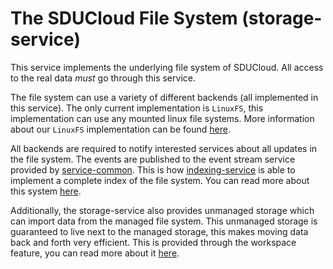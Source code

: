 # The SDUCloud File System (storage-service)

This service implements the underlying file system of SDUCloud. All access to
the real data _must_ go through this service.

The file system can use a variety of different backends (all implemented in
this service). The only current implementation is `LinuxFS`, this
implementation can use any mounted linux file systems. More information about
our `LinuxFS` implementation can be found [here](./wiki/linuxfs/README.md).

All backends are required to notify interested services about all updates in
the file system. The events are published to the event stream service
provided by [service-common](../service-common). This is how
[indexing-service](../indexing-service) is able to implement a complete index
of the file system. You can read more about this system
[here](./wiki/events.md).

Additionally, the storage-service also provides unmanaged storage which can
import data from the managed file system. This unmanaged storage is
guaranteed to live next to the managed storage, this makes moving data back
and forth very efficient. This is provided through the workspace feature, you
can read more about it [here](./wiki/workspaces.md).
